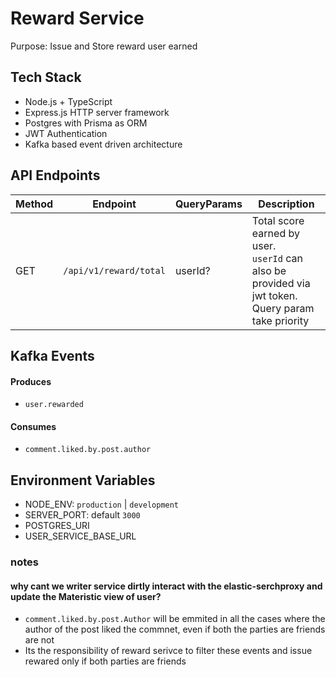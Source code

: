 # Reward Service

Purpose: Issue and Store reward user earned

## Tech Stack

-  Node.js + TypeScript
-  Express.js HTTP server framework
-  Postgres with Prisma as ORM
-  JWT Authentication
-  Kafka based event driven architecture

## API Endpoints

| Method | Endpoint               | QueryParams | Description                                                                                              |
| ------ | ---------------------- | ----------- | -------------------------------------------------------------------------------------------------------- |
| GET    | `/api/v1/reward/total` | userId?     | Total score earned by user.<br>`userId` can also be provided via jwt token.<br>Query param take priority |

## Kafka Events

#### Produces

-  `user.rewarded`

#### Consumes

-  `comment.liked.by.post.author`

## Environment Variables

-  NODE_ENV: `production` | `development`
-  SERVER_PORT: default `3000`
-  POSTGRES_URI
-  USER_SERVICE_BASE_URL

### notes

#### why cant we writer service dirtly interact with the elastic-serchproxy and update the Materistic view of user?

-  `comment.liked.by.post.Author` will be emmited in all the cases where the author of the post liked the commnet, even if both the parties are friends are not
-  Its the responsibility of reward serivce to filter these events and issue rewared only if both parties are friends
